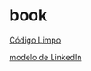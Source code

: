 # book

[Código Limpo](https://ia800500.us.archive.org/16/items/codigo-limpo-robert-martin/codigo-limpo-completo-pt_text.pdf)

[modelo de LinkedIn](https://www.linkedin.com/in/erik-cupsa/)
